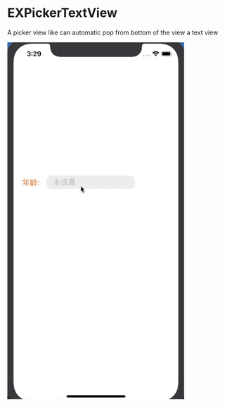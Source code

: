 # EXPickerTextView
A picker view like can automatic pop from bottom of the view a text view

![image](https://github.com/zhanghua0926/EXPickerTextView/blob/master/EXPickerTextField/display.gif)
